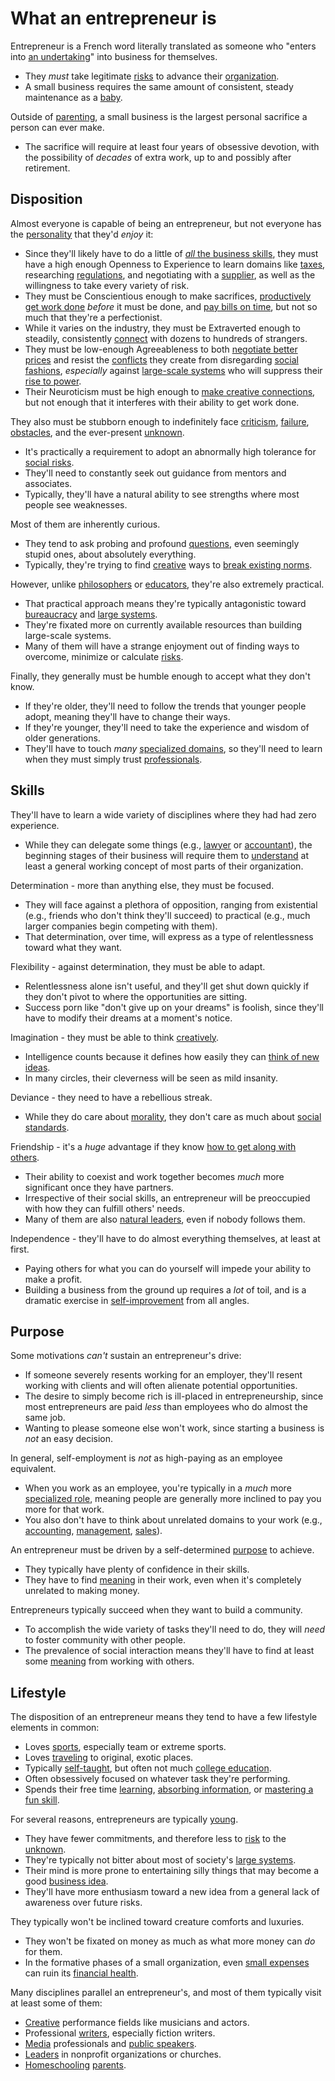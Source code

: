 
# What an entrepreneur is

Entrepreneur is a French word literally translated as someone who "enters into [an undertaking](socialrisk.md)" into business for themselves.

- They *must* take legitimate [risks](socialrisk.md) to advance their [organization](groups-small.md).
- A small business requires the same amount of consistent, steady maintenance as a [baby](parenting-babies.md).

Outside of [parenting](parenting-children.md), a small business is the largest personal sacrifice a person can ever make.

- The sacrifice will require at least four years of obsessive devotion, with the possibility of *decades* of extra work, up to and possibly after retirement.

## Disposition

Almost everyone is capable of being an entrepreneur, but not everyone has the [personality](personality.md) that they'd *enjoy* it:

- Since they'll likely have to do a little of [*all* the business skills](business.md), they must have a high enough Openness to Experience to learn domains like [taxes](money-accounting.md), researching [regulations](legal-doctrines.md), and negotiating with a [supplier](logistics.md), as well as the willingness to take every variety of risk.
- They must be Conscientious enough to make sacrifices, [productively get work done](success-4_routine.md) *before* it must be done, and [pay bills on time](money-3_budget.md), but not so much that they're a perfectionist.
- While it varies on the industry, they must be Extraverted enough to steadily, consistently [connect](language-speaking.md) with dozens to hundreds of strangers.
- They must be low-enough Agreeableness to both [negotiate better prices](people-conflicts-negotiation.md) and resist the [conflicts](people-conflicts.md) they create from disregarding [social fashions](trends.md), *especially* against [large-scale systems](mgmt-badsystems.md) who will suppress their [rise to power](power.md).
- Their Neuroticism must be high enough to [make creative connections](mind-creativity.md), but not enough that it interferes with their ability to get work done.

They also must be stubborn enough to indefinitely face [criticism](people-5_conflicts.md), [failure](success-1_why.md), [obstacles](success-5_persevering.md), and the ever-present [unknown](unknown.md).

- It's practically a requirement to adopt an abnormally high tolerance for [social risks](socialrisk.md).
- They'll need to constantly seek out guidance from mentors and associates.
- Typically, they'll have a natural ability to see strengths where most people see weaknesses.

Most of them are inherently curious.

- They tend to ask probing and profound [questions](understanding.md), even seemingly stupid ones, about absolutely everything.
- Typically, they're trying to find [creative](mind-creativity.md) ways to [break existing norms](morality-taboo.md).

However, unlike [philosophers](philosophy.md) or [educators](education.md), they're also extremely practical.

- That practical approach means they're typically antagonistic toward [bureaucracy](bureaucracy.md) and [large systems](groups-large.md).
- They're fixated more on currently available resources than building large-scale systems.
- Many of them will have a strange enjoyment out of finding ways to overcome, minimize or calculate [risks](safety-riskmgmt.md).

Finally, they generally must be humble enough to accept what they don't know.

- If they're older, they'll need to follow the trends that younger people adopt, meaning they'll have to change their ways.
- If they're younger, they'll need to take the experience and wisdom of older generations.
- They'll have to touch *many* [specialized domains](jobs-specialization.md), so they'll need to learn when they must simply trust [professionals](professionals.md).

## Skills

They'll have to learn a wide variety of disciplines where they had had zero experience.

- While they can delegate some things (e.g., [lawyer](glossary-legal.md) or [accountant](money-accounting.md)), the beginning stages of their business will require them to [understand](understanding.md) at least a general working concept of most parts of their organization.

Determination - more than anything else, they must be focused.

- They will face against a plethora of opposition, ranging from existential (e.g., friends who don't think they'll succeed) to practical (e.g., much larger companies begin competing with them).
- That determination, over time, will express as a type of relentlessness toward what they want.

Flexibility - against determination, they must be able to adapt.

- Relentlessness alone isn't useful, and they'll get shut down quickly if they don't pivot to where the opportunities are sitting.
- Success porn like "don't give up on your dreams" is foolish, since they'll have to modify their dreams at a moment's notice.

Imagination - they must be able to think [creatively](mind-creativity-how.md).

- Intelligence counts because it defines how easily they can [think of new ideas](mind-creativity.md).
- In many circles, their cleverness will be seen as mild insanity.

Deviance - they need to have a rebellious streak.

- While they do care about [morality](morality.md), they don't care as much about [social standards](people-rules.md).

Friendship - it's a *huge* advantage if they know [how to get along with others](people-3_boundaries.md).

- Their ability to coexist and work together becomes *much* more significant once they have partners.
- Irrespective of their social skills, an entrepreneur will be preoccupied with how they can fulfill others' needs.
- Many of them are also [natural leaders](mgmt-1_why.md), even if nobody follows them.

Independence - they'll have to do almost everything themselves, at least at first.

- Paying others for what you can do yourself will impede your ability to make a profit.
- Building a business from the ground up requires a *lot* of toil, and is a dramatic exercise in [self-improvement](https://adequate.life/habits/) from all angles.

## Purpose

Some motivations *can't* sustain an entrepreneur's drive:

- If someone severely resents working for an employer, they'll resent working with clients and will often alienate potential opportunities.
- The desire to simply become rich is ill-placed in entrepreneurship, since most entrepreneurs are paid *less* than employees who do almost the same job.
- Wanting to please someone else won't work, since starting a business is *not* an easy decision.

In general, self-employment is *not* as high-paying as an employee equivalent.

- When you work as an employee, you're typically in a *much* more [specialized role](jobs-specialization.md), meaning people are generally more inclined to pay you more for that work.
- You also don't have to think about unrelated domains to your work (e.g., [accounting](money-accounting.md), [management](mgmt-1_why.md), [sales](marketing.md)).

An entrepreneur must be driven by a self-determined [purpose](purpose.md) to achieve.

- They typically have plenty of confidence in their skills.
- They have to find [meaning](meaning.md) in their work, even when it's completely unrelated to making money.

Entrepreneurs typically succeed when they want to build a community.

- To accomplish the wide variety of tasks they'll need to do, they will *need* to foster community with other people.
- The prevalence of social interaction means they'll have to find at least some [meaning](meaning.md) from working with others.

## Lifestyle

The disposition of an entrepreneur means they tend to have a few lifestyle elements in common:

- Loves [sports](fun-sports.md), especially team or extreme sports.
- Loves [traveling](fun-vacations.md) to original, exotic places.
- Typically [self-taught](understanding.md), but often not much [college education](jobs-college.md).
- Often obsessively focused on whatever task they're performing.
- Spends their free time [learning](education.md), [absorbing information](understanding.md), or [mastering a fun skill](fun.md).

For several reasons, entrepreneurs are typically [young](maturity.md).

- They have fewer commitments, and therefore less to [risk](safety-riskmgmt.md) to the [unknown](unknown.md).
- They're typically not bitter about most of society's [large systems](mgmt-badsystems.md).
- Their mind is more prone to entertaining silly things that may become a good [business idea](entrepreneur-2_idea.md).
- They'll have more enthusiasm toward a new idea from a general lack of awareness over future risks.

They typically won't be inclined toward creature comforts and luxuries.

- They won't be fixated on money as much as what more money can *do* for them.
- In the formative phases of a small organization, even [small expenses](money-saving.md) can ruin its [financial health](money-accounting.md).

Many disciplines parallel an entrepreneur's, and most of them typically visit at least some of them:

- [Creative](mind-creativity.md) performance fields like musicians and actors.
- Professional [writers](language-writing.md), especially fiction writers.
- [Media](stories-storytellers.md) professionals and [public speakers](language-speaking.md).
- [Leaders](mgmt-1_why.md) in nonprofit organizations or churches.
- [Homeschooling](education-homeschool.md) [parents](parenting-children.md).
